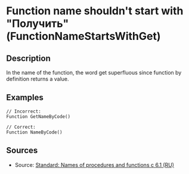 # Function name shouldn't start with "Получить" (FunctionNameStartsWithGet)

<!-- Блоки выше заполняются автоматически, не трогать -->
## Description

In the name of the function, the word get superfluous since function by definition returns a value.

## Examples
```bsl
// Incorrect: 
Function GetNameByCode()

// Correct: 
Function NameByCode()
```


## Sources
* Source: [Standard: Names of procedures and functions c 6.1 (RU)](https://its.1c.ru/db/v8std#content:647:hdoc)
